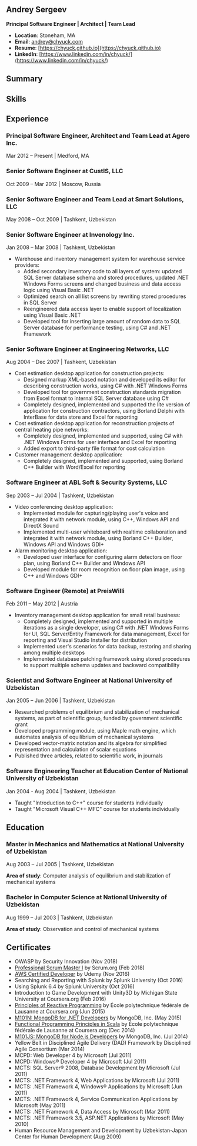 ## Andrey Sergeev
**Principal Software Engineer | Architect | Team Lead**
- **Location**: Stoneham, MA
- **Email**: [andrey@chyuck.com](mailto:andrey@chyuck.com)
- **Resume**: [https://chyuck.github.io](https://chyuck.github.io)
- **LinkedIn**: [https://www.linkedin.com/in/chyuck/](https://www.linkedin.com/in/chyuck/)


## Summary


## Skills


## Experience

### Principal Software Engineer, Architect and Team Lead at Agero Inc.
Mar 2012 – Present | Medford, MA

### Senior Software Engineer at CustIS, LLC
Oct 2009 – Mar 2012 | Moscow, Russia

### Senior Software Engineer and Team Lead at Smart Solutions, LLC
May 2008 – Oct 2009 | Tashkent, Uzbekistan

### Senior Software Engineer at Invenology Inc.
Jan 2008 – Mar 2008 | Tashkent, Uzbekistan
- Warehouse and inventory management system for warehouse service providers:
  - Added secondary inventory code to all layers of system: updated SQL Server database schema and stored procedures, updated .NET Windows Forms screens and changed business and data access logic using Visual Basic .NET
  - Optimized search on all list screens by rewriting stored procedures in SQL Server
  - Reengineered data access layer to enable support of localization using Visual Basic .NET
  - Developed tool for inserting large amount of random data to SQL Server database for performance testing, using C# and .NET Framework

### Senior Software Engineer at Engineering Networks, LLC
Aug 2004 – Dec 2007 | Tashkent, Uzbekistan
- Cost estimation desktop application for construction projects:
  - Designed markup XML-based notation and developed its editor for describing construction works, using C# with .NET Windows Forms
  - Developed tool for government construction standards migration from Excel format to internal SQL Server database using C#
  - Completely designed, implemented and supported the lite version of application for construction contractors, using Borland Delphi with InterBase for data store and Excel for reporting
- Cost estimation desktop application for reconstruction projects of central heating pipe networks:
  - Completely designed, implemented and supported, using C# with .NET Windows Forms for user interface and Excel for reporting
  - Added export to third-party file format for cost calculation
- Customer management desktop application:
  - Completely designed, implemented and supported, using Borland C++ Builder with Word/Excel for reporting

### Software Engineer at ABL Soft & Security Systems, LLC
Sep 2003 – Jul 2004 | Tashkent, Uzbekistan
- Video conferencing desktop application:
  - Implemented module for capturing/playing user's voice and integrated it with network module, using C++, Windows API and DirectX Sound
  - Implemented multi-user whiteboard with realtime collaboration and integrated it with network module, using Borland C++ Builder, Windows API and Windows GDI+
- Alarm monitoring desktop application:
  - Developed user interface for configuring alarm detectors on floor plan, using Borland C++ Builder and Windows API
  - Developed module for room recognition on floor plan image, using C++ and Windows GDI+

### Software Engineer (Remote) at PreisWilli
Feb 2011 – May 2012 | Austria
- Inventory management desktop application for small retail business:
  - Completely designed, implemented and supported in multiple iterations as a single developer, using C# with .NET Windows Forms for UI, SQL Server/Entity Framework for data management, Excel for reporting and Visual Studio Installer for distribution
  - Implemented user's scenarios for data backup, restoring and sharing among multiple desktops
  - Implemented database patching framework using stored procedures to support multiple schema updates and backward compatibility

### Scientist and Software Engineer at National University of Uzbekistan
Jan 2005 – Jun 2006 | Tashkent, Uzbekistan
- Researched problems of equilibrium and stabilization of mechanical systems, as part of scientific group, funded by government scientific grant
- Developed programming module, using Maple math engine, which automates analysis of equilibrium of mechanical systems
- Developed vector-matrix notation and its algebra for simplified representation and calculation of scalar equations
- Published three articles, related to scientific work, in journals

### Software Engineering Teacher at Education Center of National University of Uzbekistan
Jan 2004 - Aug 2004 | Tashkent, Uzbekistan
- Taught "Introduction to C++" course for students individually
- Taught "Microsoft Visual C++ MFC" course for students individually


## Education

### Master in Mechanics and Mathematics at National University of Uzbekistan
Aug 2003 – Jul 2005 | Tashkent, Uzbekistan

**Area of study**: Computer analysis of equilibrium and stabilization of mechanical systems

### Bachelor in Computer Science at National University of Uzbekistan
Aug 1999 – Jul 2003 | Tashkent, Uzbekistan

**Area of study**: Observation and control of mechanical systems


## Certificates
- OWASP by Security Innovation (Nov 2018)
- [Professional Scrum Master I](https://www.scrum.org/user/318902) by Scrum.org (Feb 2018)
- [AWS Certified Developer](http://ude.my/UC-IJFFBB63) by Udemy (Nov 2016)
- Searching and Reporting with Splunk by Splunk University (Oct 2016)
- Using Splunk 6.4 by Splunk University (Oct 2016)
- Introduction to Game Development with Unity3D by Michigan State University at Coursera.org (Feb 2016)
- [Principles of Reactive Programming](http://coursera.org/verify/DWLNB8THKY) by École polytechnique fédérale de Lausanne at Coursera.org (Jun 2015)
- [M101N: MongoDB for .NET Developers](http://education.mongodb.com/downloads/certificates/cb50f02786e04395bba13ee154d879d8/Certificate.pdf) by MongoDB, Inc. (May 2015)
- [Functional Programming Principles in Scala](http://coursera.org/verify/GFTP3WGR7M) by École polytechnique fédérale de Lausanne at Coursera.org (Dec 2014)
- [M101JS: MongoDB for Node.js Developers](http://education.mongodb.com/downloads/certificates/16019498e96f40ed9f4dbb0b41c864fb/Certificate.pdf) by MongoDB, Inc. (Jul 2014)
- Yellow Belt in Disciplined Agile Delivery (DAD) Framework by Disciplined Agile Consortium (Mar 2014)
- MCPD: Web Developer 4 by Microsoft (Jul 2011)
- MCPD: Windows® Developer 4 by Microsoft (Jul 2011)
- MCTS: SQL Server® 2008, Database Development by Microsoft (Jul 2011)
- MCTS: .NET Framework 4, Web Applications by Microsoft (Jul 2011)
- MCTS: .NET Framework 4, Windows® Applications by Microsoft (Jun 2011)
- MCTS: .NET Framework 4, Service Communication Applications by Microsoft (May 2011)
- MCTS: .NET Framework 4, Data Access by Microsoft (Mar 2011)
- MCTS: .NET Framework 3.5, ASP.NET Applications by Microsoft (May 2010)
- Human Resource Management and Development by Uzbekistan-Japan Center for Human Development (Aug 2009)
